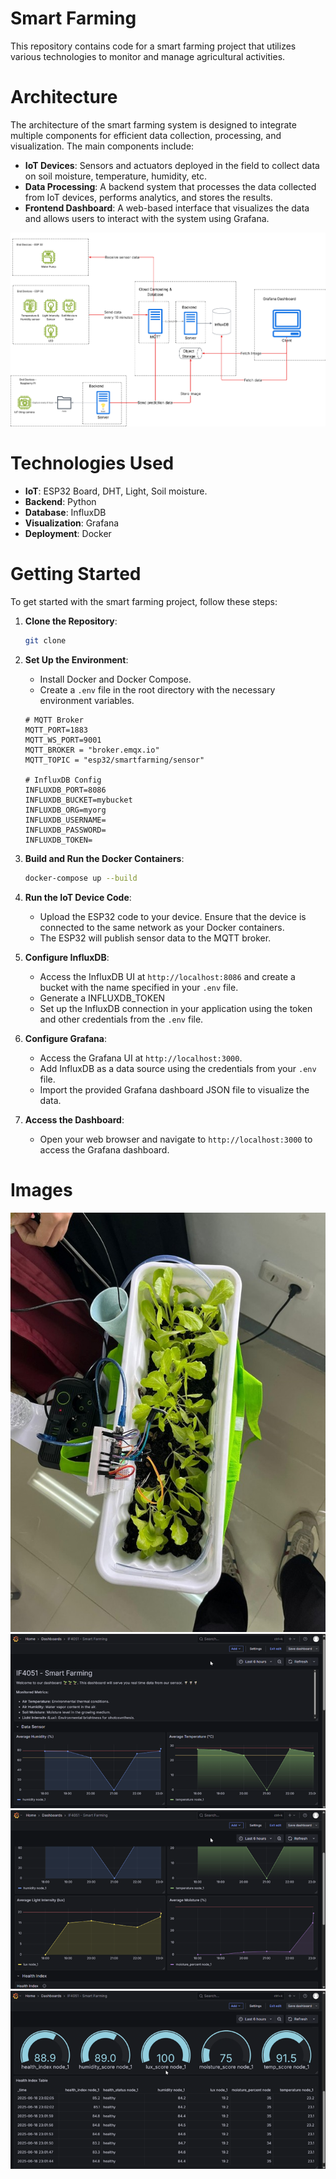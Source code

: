 # Smart Farming

This repository contains code for a smart farming project that utilizes various technologies to monitor and manage agricultural activities.

# Architecture

The architecture of the smart farming system is designed to integrate multiple components for efficient data collection, processing, and visualization. The main components include:

- **IoT Devices**: Sensors and actuators deployed in the field to collect data on soil moisture, temperature, humidity, etc.
- **Data Processing**: A backend system that processes the data collected from IoT devices, performs analytics, and stores the results.
- **Frontend Dashboard**: A web-based interface that visualizes the data and allows users to interact with the system using Grafana.

![Architecture](docs/Arsitektur.png)

# Technologies Used

- **IoT**: ESP32 Board, DHT, Light, Soil moisture.
- **Backend**: Python
- **Database**: InfluxDB
- **Visualization**: Grafana
- **Deployment**: Docker

# Getting Started

To get started with the smart farming project, follow these steps:

1.  **Clone the Repository**:
    ```bash
    git clone
    ```
2.  **Set Up the Environment**:

    - Install Docker and Docker Compose.
    - Create a `.env` file in the root directory with the necessary environment variables.

    ```
    # MQTT Broker
    MQTT_PORT=1883
    MQTT_WS_PORT=9001
    MQTT_BROKER = "broker.emqx.io"
    MQTT_TOPIC = "esp32/smartfarming/sensor"

    # InfluxDB Config
    INFLUXDB_PORT=8086
    INFLUXDB_BUCKET=mybucket
    INFLUXDB_ORG=myorg
    INFLUXDB_USERNAME=
    INFLUXDB_PASSWORD=
    INFLUXDB_TOKEN=

    ```

3.  **Build and Run the Docker Containers**:

    ```bash
    docker-compose up --build
    ```

4.  **Run the IoT Device Code**:
    - Upload the ESP32 code to your device. Ensure that the device is connected to the same network as your Docker containers.
    - The ESP32 will publish sensor data to the MQTT broker.
5.  **Configure InfluxDB**:
    - Access the InfluxDB UI at `http://localhost:8086` and create
      a bucket with the name specified in your `.env` file.
    - Generate a INFLUXDB_TOKEN
    - Set up the InfluxDB connection in your application using the token and other credentials from the `.env` file.
6.  **Configure Grafana**:
    - Access the Grafana UI at `http://localhost:3000`.
    - Add InfluxDB as a data source using the credentials from your `.env` file.
    - Import the provided Grafana dashboard JSON file to visualize the data.
7.  **Access the Dashboard**:
    - Open your web browser and navigate to `http://localhost:3000` to access
      the Grafana dashboard.

# Images

![Hardware](docs/Hardware.jpg)
![Dashboard 1](docs/Dashboard_1.png)
![Dashboard 2](docs/Dashboard_2.png)
![Dashboard 3](docs/Dashboard_3.png)
